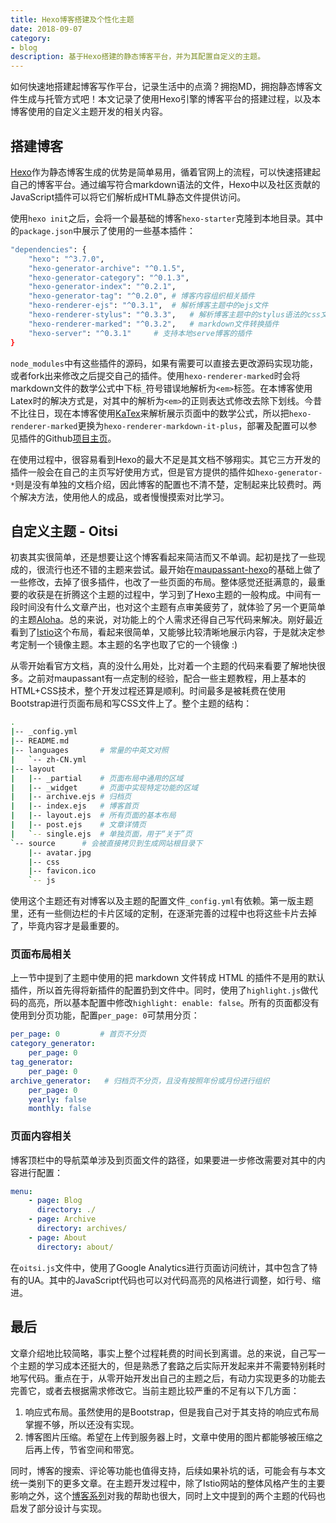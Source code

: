 ```yaml
---
title: Hexo博客搭建及个性化主题
date: 2018-09-07
category:
- blog
description: 基于Hexo搭建的静态博客平台，并为其配置自定义的主题。
---
```




如何快速地搭建起博客写作平台，记录生活中的点滴？拥抱MD，拥抱静态博客文件生成与托管方式吧！本文记录了使用Hexo引擎的博客平台的搭建过程，以及本博客使用的自定义主题开发的相关内容。



## 搭建博客

[Hexo](https://hexo.io)作为静态博客生成的优势是简单易用，循着官网上的流程，可以快速搭建起自己的博客平台。通过编写符合markdown语法的文件，Hexo中以及社区贡献的JavaScript插件可以将它们解析成HTML静态文件提供访问。

使用`hexo init`之后，会将一个最基础的博客`hexo-starter`克隆到本地目录。其中的`package.json`中展示了使用的一些基本插件：

```bash
"dependencies": {
    "hexo": "^3.7.0",
    "hexo-generator-archive": "^0.1.5",
    "hexo-generator-category": "^0.1.3",
    "hexo-generator-index": "^0.2.1",
    "hexo-generator-tag": "^0.2.0",	# 博客内容组织相关插件
    "hexo-renderer-ejs": "^0.3.1",	# 解析博客主题中的ejs文件
    "hexo-renderer-stylus": "^0.3.3",	# 解析博客主题中的stylus语法的css文件
    "hexo-renderer-marked": "^0.3.2",	# markdown文件转换插件
    "hexo-server": "^0.3.1"		# 支持本地serve博客的插件
}
```

`node_modules`中有这些插件的源码，如果有需要可以直接去更改源码实现功能，或者fork出来修改之后提交自己的插件。使用`hexo-renderer-marked`时会将markdown文件的数学公式中下标`_`符号错误地解析为`<em>`标签。在本博客使用Latex时的解决方式是，对其中的解析为`<em>`的正则表达式修改去除下划线。今昔不比往日，现在本博客使用[KaTex](https://katex.org)来解析展示页面中的数学公式，所以把`hexo-renderer-marked`更换为`hexo-renderer-markdown-it-plus`，部署及配置可以参见插件的Github[项目主页](https://github.com/CHENXCHEN/hexo-renderer-markdown-it-plus)。

在使用过程中，很容易看到Hexo的最大不足是其文档不够翔实。其它三方开发的插件一般会在自己的主页写好使用方式，但是官方提供的插件如`hexo-generator-*`则是没有单独的文档介绍，因此博客的配置也不清不楚，定制起来比较费时。两个解决方法，使用他人的成品，或者慢慢摸索对比学习。



## 自定义主题 - Oitsi

初衷其实很简单，还是想要让这个博客看起来简洁而又不单调。起初是找了一些现成的，很流行也还不错的主题来尝试。最开始在[maupassant-hexo](https://github.com/tufu9441/maupassant-hexo)的基础上做了一些修改，去掉了很多插件，也改了一些页面的布局。整体感觉还挺满意的，最重要的收获是在折腾这个主题的过程中，学习到了Hexo主题的一般构成。中间有一段时间没有什么文章产出，也对这个主题有点审美疲劳了，就体验了另一个更简单的主题[Aloha](https://github.com/henryhuang/hexo-theme-aloha)。总的来说，对功能上的个人需求还得自己写代码来解决。刚好最近看到了[Istio](https://istio.io/blog)这个布局，看起来很简单，又能够比较清晰地展示内容，于是就决定参考定制一个镜像主题。本主题的名字也取了它的一个镜像 :)

从零开始看官方文档，真的没什么用处，比对着一个主题的代码来看要了解地快很多。之前对maupassant有一点定制的经验，配合一些主题教程，用上基本的HTML+CSS技术，整个开发过程还算是顺利。时间最多是被耗费在使用Bootstrap进行页面布局和写CSS文件上了。整个主题的结构：

```bash
.
|-- _config.yml
|-- README.md
|-- languages		# 常量的中英文对照
|   `-- zh-CN.yml
|-- layout
|   |-- _partial	# 页面布局中通用的区域
|   |-- _widget		# 页面中实现特定功能的区域
|   |-- archive.ejs	# 归档页
|   |-- index.ejs	# 博客首页
|   |-- layout.ejs	# 所有页面的基本布局
|   |-- post.ejs	# 文章详情页
|   `-- single.ejs	# 单独页面，用于“关于”页
`-- source		# 会被直接拷贝到生成网站根目录下
    |-- avatar.jpg
    |-- css
    |-- favicon.ico
    `-- js

```

使用这个主题还有对博客以及主题的配置文件`_config.yml`有依赖。第一版主题里，还有一些侧边栏的卡片区域的定制，在逐渐完善的过程中也将这些卡片去掉了，毕竟内容才是最重要的。



### 页面布局相关

上一节中提到了主题中使用的把 markdown 文件转成 HTML 的插件不是用的默认插件，所以首先得将新插件的配置扔到文件中。同时，使用了`highlight.js`做代码的高亮，所以基本配置中修改`highlight: enable: false`。所有的页面都没有使用到分页功能，配置`per_page: 0`可禁用分页：

```yaml
per_page: 0	        # 首页不分页
category_generator:
	per_page: 0
tag_generator:
	per_page: 0
archive_generator:	 # 归档页不分页，且没有按照年份或月份进行组织
	per_page: 0
	yearly: false
	monthly: false
```



### 页面内容相关

博客顶栏中的导航菜单涉及到页面文件的路径，如果要进一步修改需要对其中的内容进行配置：

```yaml
menu:
	- page: Blog
	  directory: ./
	- page: Archive
	  directory: archives/
	- page: About
	  directory: about/
```

在`oitsi.js`文件中，使用了Google Analytics进行页面访问统计，其中包含了特有的UA。其中的JavaScript代码也可以对代码高亮的风格进行调整，如行号、缩进。



## 最后

文章介绍地比较简略，事实上整个过程耗费的时间长到离谱。总的来说，自己写一个主题的学习成本还挺大的，但是熟悉了套路之后实际开发起来并不需要特别耗时地写代码。重点在于，从零开始开发出自己的主题之后，有动力实现更多的功能去完善它，或者去根据需求修改它。当前主题比较严重的不足有以下几方面：

1. 响应式布局。虽然使用的是Bootstrap，但是我自己对于其支持的响应式布局掌握不够，所以还没有实现。
2. 博客图片压缩。希望在上传到服务器上时，文章中使用的图片都能够被压缩之后再上传，节省空间和带宽。

同时，博客的搜索、评论等功能也值得支持，后续如果补坑的话，可能会有与本文统一类别下的更多文章。在主题开发过程中，除了Istio网站的整体风格产生的主要影响之外，这个[博客系列](http://www.codeblocq.com/2016/03/Create-an-Hexo-Theme-Part-1-Index/)对我的帮助也很大，同时上文中提到的两个主题的代码也启发了部分设计与实现。